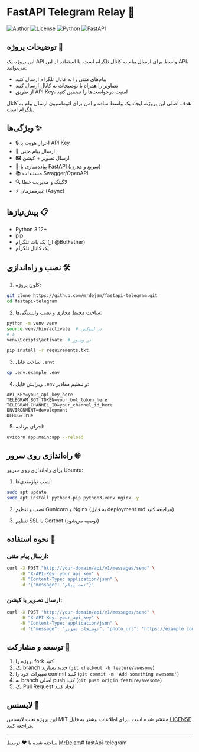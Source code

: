 # FastAPI Telegram Relay 🚀

![Author](https://img.shields.io/badge/Author-MrDejam-blue)
![License](https://img.shields.io/badge/license-MIT-green)
![Python](https://img.shields.io/badge/python-3.12%2B-blue)
![FastAPI](https://img.shields.io/badge/FastAPI-0.109.2-green)

## توضیحات پروژه 📝

این پروژه یک API واسط برای ارسال پیام به کانال تلگرام است. با استفاده از این API، می‌توانید:
- پیام‌های متنی را به کانال تلگرام ارسال کنید
- تصاویر را همراه با توضیحات به کانال ارسال کنید
- از طریق API Key، امنیت درخواست‌ها را تضمین کنید

هدف اصلی این پروژه، ایجاد یک واسط ساده و امن برای اتوماسیون ارسال پیام به کانال تلگرام است.

## ویژگی‌ها ✨

- 🔒 احراز هویت با API Key
- 📝 ارسال پیام متنی
- 🖼️ ارسال تصویر + کپشن
- 🚀 پیاده‌سازی با FastAPI (سریع و مدرن)
- 📚 مستندات Swagger/OpenAPI
- 🔍 لاگینگ و مدیریت خطا
- ⚡️ غیرهمزمان (Async)

## پیش‌نیازها 📋

- Python 3.12+
- pip
- یک بات تلگرام (از @BotFather)
- یک کانال تلگرام

## نصب و راه‌اندازی 🛠️

1. کلون پروژه:
```bash
git clone https://github.com/mrdejam/fastapi-telegram.git
cd fastapi-telegram
```

2. ساخت محیط مجازی و نصب وابستگی‌ها:
```bash
python -m venv venv
source venv/bin/activate  # در لینوکس
# یا
venv\Scripts\activate  # در ویندوز

pip install -r requirements.txt
```

3. ساخت فایل `.env`:
```bash
cp .env.example .env
```

4. ویرایش فایل `.env` و تنظیم مقادیر:
```env
API_KEY=your_api_key_here
TELEGRAM_BOT_TOKEN=your_bot_token_here
TELEGRAM_CHANNEL_ID=your_channel_id_here
ENVIRONMENT=development
DEBUG=True
```

5. اجرای برنامه:
```bash
uvicorn app.main:app --reload
```

## راه‌اندازی روی سرور 🌐

برای راه‌اندازی روی سرور Ubuntu:

1. نصب نیازمندی‌ها:
```bash
sudo apt update
sudo apt install python3-pip python3-venv nginx -y
```

2. نصب و تنظیم Gunicorn و Nginx (به فایل deployment.md مراجعه کنید)

3. تنظیم SSL با Certbot (توصیه می‌شود)

## نحوه استفاده 📱

### ارسال پیام متنی:
```bash
curl -X POST "http://your-domain/api/v1/messages/send" \
     -H "X-API-Key: your_api_key" \
     -H "Content-Type: application/json" \
     -d '{"message": "تست پیام"}'
```

### ارسال تصویر با کپشن:
```bash
curl -X POST "http://your-domain/api/v1/messages/send" \
     -H "X-API-Key: your_api_key" \
     -H "Content-Type: application/json" \
     -d '{"message": "توضیحات تصویر", "photo_url": "https://example.com/image.jpg"}'
```

## توسعه و مشارکت 🤝

1. پروژه را fork کنید
2. یک branch جدید بسازید (`git checkout -b feature/awesome`)
3. تغییرات خود را commit کنید (`git commit -m 'Add something awesome'`)
4. به branch اصلی push کنید (`git push origin feature/awesome`)
5. یک Pull Request ایجاد کنید

## لایسنس 📄

این پروژه تحت لایسنس MIT منتشر شده است. برای اطلاعات بیشتر به فایل [LICENSE](LICENSE) مراجعه کنید.

---
ساخته شده با ❤️ توسط [MrDejam](https://github.com/mrdejam)# fastApi-telegram
